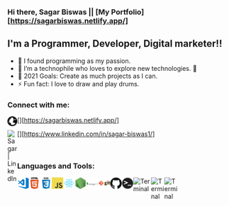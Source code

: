 ### Hi there, Sagar Biswas   || [My Portfolio][https://sagarbiswas.netlify.app/]

## I'm a Programmer, Developer, Digital marketer!!

- 🔭 I found programming as my passion.  
- 🌱 I’m a technophile who loves to explore new technologies. 🤣
- 🥅 2021 Goals: Create as much projects as I can.  
- ⚡ Fun fact: I love to draw and play drums.

### Connect with me:

[<img align="left" alt="" width="22px" src="https://raw.githubusercontent.com/iconic/open-iconic/master/svg/globe.svg" />][https://sagarbiswas.netlify.app/]


[<img align="left" alt="Sagar | LinkedIn" width="22px" src="https://cdn.jsdelivr.net/npm/simple-icons@v3/icons/linkedin.svg" />][https://www.linkedin.com/in/sagar-biswas1/]


<br />

### Languages and Tools:
<img  align="left"  alt="Visual Studio Code"  width="26px"  src="https://raw.githubusercontent.com/github/explore/80688e429a7d4ef2fca1e82350fe8e3517d3494d/topics/visual-studio-code/visual-studio-code.png"  />

<img  align="left"  alt="HTML5"  width="26px"  src="https://raw.githubusercontent.com/github/explore/80688e429a7d4ef2fca1e82350fe8e3517d3494d/topics/html/html.png"  />

<img  align="left"  alt="CSS3"  width="26px"  src="https://raw.githubusercontent.com/github/explore/80688e429a7d4ef2fca1e82350fe8e3517d3494d/topics/css/css.png"  /><img  align="left"  alt="JavaScript"  width="26px"  src="https://raw.githubusercontent.com/github/explore/80688e429a7d4ef2fca1e82350fe8e3517d3494d/topics/javascript/javascript.png"  />

<img  align="left"  alt="React"  width="26px"  src="https://raw.githubusercontent.com/github/explore/80688e429a7d4ef2fca1e82350fe8e3517d3494d/topics/react/react.png"  />
<img  align="left"  alt="Node.js"  width="26px"  src="https://raw.githubusercontent.com/github/explore/80688e429a7d4ef2fca1e82350fe8e3517d3494d/topics/nodejs/nodejs.png"  />
<img  align="left"  alt="MongoDB"  width="28px"  src="https://raw.githubusercontent.com/github/explore/80688e429a7d4ef2fca1e82350fe8e3517d3494d/topics/mongodb/mongodb.png"  />
<img  align="left"  alt="Git"  width="26px"  src="https://raw.githubusercontent.com/github/explore/80688e429a7d4ef2fca1e82350fe8e3517d3494d/topics/git/git.png"  />
<img  align="left"  alt="GitHub"  width="26px"  src="https://raw.githubusercontent.com/github/explore/78df643247d429f6cc873026c0622819ad797942/topics/github/github.png"  />
<img  align="left"  alt="Terminal"  width="26px"  src="https://raw.githubusercontent.com/github/explore/80688e429a7d4ef2fca1e82350fe8e3517d3494d/topics/terminal/terminal.png"  />
  <img align="left"  alt="Terminal"  width="40px" src="https://upload.wikimedia.org/wikipedia/commons/thumb/8/8e/Nextjs-logo.svg/1200px-Nextjs-logo.svg.png"/>
<img align="left"  alt="Terminal"  width="30px" src="https://camo.githubusercontent.com/a664defdd5c2ec93a3fbfb51e0f2aaafa5dc57bf1e13aa47456ced037b3cebe8/68747470733a2f2f676574626f6f7473747261702e636f6d2f646f63732f352e302f6173736574732f6272616e642f626f6f7473747261702d6c6f676f2d736861646f772e706e67"/>
<img align="left"  alt="Terminal"  width="30px" src="https://miro.medium.com/max/632/1*5QD8DKhOjRe-gcYjozlLNQ.png"/>
